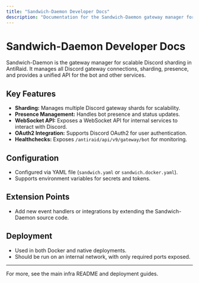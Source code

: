 ```yaml
---
title: "Sandwich-Daemon Developer Docs"
description: "Documentation for the Sandwich-Daemon gateway manager for scalable Discord sharding in AntiRaid."
---
```


# Sandwich-Daemon Developer Docs

Sandwich-Daemon is the gateway manager for scalable Discord sharding in AntiRaid. It manages all Discord gateway connections, sharding, presence, and provides a unified API for the bot and other services.

## Key Features

- **Sharding:** Manages multiple Discord gateway shards for scalability.
- **Presence Management:** Handles bot presence and status updates.
- **WebSocket API:** Exposes a WebSocket API for internal services to interact with Discord.
- **OAuth2 Integration:** Supports Discord OAuth2 for user authentication.
- **Healthchecks:** Exposes `/antiraid/api/v9/gateway/bot` for monitoring.

## Configuration

- Configured via YAML file (`sandwich.yaml` or `sandwich.docker.yaml`).
- Supports environment variables for secrets and tokens.

## Extension Points

- Add new event handlers or integrations by extending the Sandwich-Daemon source code.

## Deployment

- Used in both Docker and native deployments.
- Should be run on an internal network, with only required ports exposed.

---

For more, see the main infra README and deployment guides.
